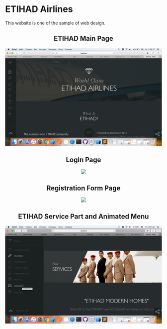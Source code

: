 ETIHAD Airlines
===============

This website is one of the sample of web design.
<h2>
<h2 align="Center">ETIHAD Main Page</h2>
<p align="center">
<img src="1.png" width=600/>
</p>
<h2>
<h2 align="Center">Login Page</h2>
<p align="center">
<img src="2.png" width=600/>
</p>
<h2>
<h2 align="Center">Registration Form Page</h2>
<p align="center">
<img src="3.png" width=600/>
</p>
<h2>
<h2 align="Center">ETIHAD Service Part and Animated Menu</h2>
<p align="center">
<img src="4.png" width=600/>
</p>
<h2>
